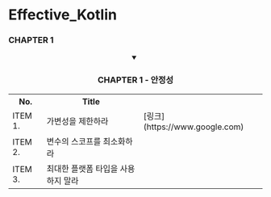 # Effective_Kotlin
### CHAPTER 1

<div align="center">
    <details open>
    <summary> <h3> CHAPTER 1 - 안정성 </h3> </summary>
       <table align="center">
	       <th>No. </th>
	       <th>Title </th>
              	<tr align="left">
	                     <td> ITEM 1. </td>
                       <td> 가변성을 제한하라 </td>
                       <td> [링크](https://www.google.com) </td>
	              </tr>
              	<tr align="left">
	                     <td> ITEM 2. </td>
                       <td> 변수의 스코프를 최소화하라 </td>
	              </tr>
              	<tr align="left">
	                     <td> ITEM 3. </td>
                       <td> 최대한 플랫폼 타입을 사용하지 말라 </td>
	              </tr>
	      </table>
    </details> 
</div>
